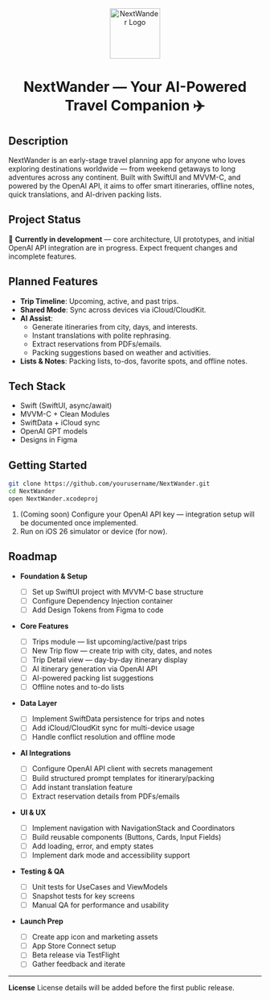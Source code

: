 <div align="center">
  <img width="100" height="100" alt="NextWander Logo" src="https://i.ibb.co/VpPfstRv/next-wander.png" />
  <br>
  <h1>NextWander — Your AI-Powered Travel Companion ✈️</h1>
</div>

## Description

NextWander is an early-stage travel planning app for anyone who loves exploring destinations worldwide — from weekend getaways to long adventures across any continent.
Built with SwiftUI and MVVM-C, and powered by the OpenAI API, it aims to offer smart itineraries, offline notes, quick translations, and AI-driven packing lists.

## Project Status

🚧 **Currently in development** — core architecture, UI prototypes, and initial OpenAI API integration are in progress.
Expect frequent changes and incomplete features.

## Planned Features

* **Trip Timeline**: Upcoming, active, and past trips.
* **Shared Mode**: Sync across devices via iCloud/CloudKit.
* **AI Assist**:
  * Generate itineraries from city, days, and interests.
  * Instant translations with polite rephrasing.
  * Extract reservations from PDFs/emails.
  * Packing suggestions based on weather and activities.
* **Lists & Notes**: Packing lists, to-dos, favorite spots, and offline notes.

## Tech Stack

* Swift (SwiftUI, async/await)
* MVVM-C + Clean Modules
* SwiftData + iCloud sync
* OpenAI GPT models
* Designs in Figma

## Getting Started

```bash
git clone https://github.com/yourusername/NextWander.git
cd NextWander
open NextWander.xcodeproj
```

1. (Coming soon) Configure your OpenAI API key — integration setup will be documented once implemented.
2. Run on iOS 26 simulator or device (for now).

## Roadmap

* **Foundation & Setup**

  * [ ] Set up SwiftUI project with MVVM-C base structure
  * [ ] Configure Dependency Injection container
  * [ ] Add Design Tokens from Figma to code

* **Core Features**

  * [ ] Trips module — list upcoming/active/past trips
  * [ ] New Trip flow — create trip with city, dates, and notes
  * [ ] Trip Detail view — day-by-day itinerary display
  * [ ] AI itinerary generation via OpenAI API
  * [ ] AI-powered packing list suggestions
  * [ ] Offline notes and to-do lists

* **Data Layer**

  * [ ] Implement SwiftData persistence for trips and notes
  * [ ] Add iCloud/CloudKit sync for multi-device usage
  * [ ] Handle conflict resolution and offline mode

* **AI Integrations**

  * [ ] Configure OpenAI API client with secrets management
  * [ ] Build structured prompt templates for itinerary/packing
  * [ ] Add instant translation feature
  * [ ] Extract reservation details from PDFs/emails

* **UI & UX**

  * [ ] Implement navigation with NavigationStack and Coordinators
  * [ ] Build reusable components (Buttons, Cards, Input Fields)
  * [ ] Add loading, error, and empty states
  * [ ] Implement dark mode and accessibility support

* **Testing & QA**

  * [ ] Unit tests for UseCases and ViewModels
  * [ ] Snapshot tests for key screens
  * [ ] Manual QA for performance and usability

* **Launch Prep**

  * [ ] Create app icon and marketing assets
  * [ ] App Store Connect setup
  * [ ] Beta release via TestFlight
  * [ ] Gather feedback and iterate
 
---

**License**
License details will be added before the first public release.
